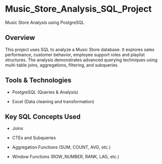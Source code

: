 # Music_Store_Analysis_SQL_Project
Music Store Analysis using PostgreSQL

## Overview

This project uses SQL to analyze a Music Store database. It explores sales performance, customer behavior, employee support roles and playlist structures. The analysis demonstrates advanced querying techniques using multi-table joins, aggregations, filtering, and subqueries.

## Tools & Technologies

- PostgreSQL (Queries & Analysis)

- Excel (Data cleaning and transformation)

## Key SQL Concepts Used

- Joins

- CTEs and Subqueries

- Aggregation Functions (SUM, COUNT, AVG, etc.)

- Window Functions (ROW_NUMBER, RANK, LAG, etc.)


